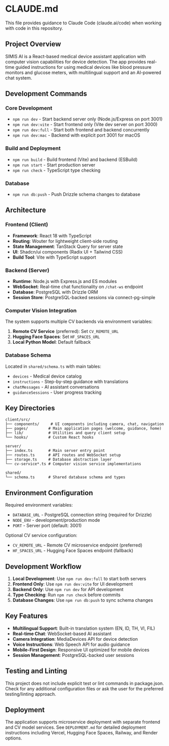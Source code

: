 # CLAUDE.md

This file provides guidance to Claude Code (claude.ai/code) when working with code in this repository.

## Project Overview

SIMIS AI is a React-based medical device assistant application with computer vision capabilities for device detection. The app provides real-time guided instructions for using medical devices like blood pressure monitors and glucose meters, with multilingual support and an AI-powered chat system.

## Development Commands

### Core Development
- `npm run dev` - Start backend server only (Node.js/Express on port 3001)
- `npm run dev:vite` - Start frontend only (Vite dev server on port 3000)
- `npm run dev:full` - Start both frontend and backend concurrently
- `npm run dev:mac` - Backend with explicit port 3001 for macOS

### Build and Deployment
- `npm run build` - Build frontend (Vite) and backend (ESBuild)
- `npm run start` - Start production server
- `npm run check` - TypeScript type checking

### Database
- `npm run db:push` - Push Drizzle schema changes to database

## Architecture

### Frontend (Client)
- **Framework**: React 18 with TypeScript
- **Routing**: Wouter for lightweight client-side routing
- **State Management**: TanStack Query for server state
- **UI**: Shadcn/ui components (Radix UI + Tailwind CSS)
- **Build Tool**: Vite with TypeScript support

### Backend (Server)
- **Runtime**: Node.js with Express.js and ES modules
- **WebSocket**: Real-time chat functionality on `/chat-ws` endpoint
- **Database**: PostgreSQL with Drizzle ORM
- **Session Store**: PostgreSQL-backed sessions via connect-pg-simple

### Computer Vision Integration
The system supports multiple CV backends via environment variables:
1. **Remote CV Service** (preferred): Set `CV_REMOTE_URL`
2. **Hugging Face Spaces**: Set `HF_SPACES_URL` 
3. **Local Python Model**: Default fallback

### Database Schema
Located in `shared/schema.ts` with main tables:
- `devices` - Medical device catalog
- `instructions` - Step-by-step guidance with translations
- `chatMessages` - AI assistant conversations
- `guidanceSessions` - User progress tracking

## Key Directories

```
client/src/
├── components/     # UI components including camera, chat, navigation
├── pages/         # Main application pages (welcome, guidance, home)
├── lib/           # Utilities and query client setup
└── hooks/         # Custom React hooks

server/
├── index.ts       # Main server entry point
├── routes.ts      # API routes and WebSocket setup
├── storage.ts     # Database abstraction layer
└── cv-service*.ts # Computer vision service implementations

shared/
└── schema.ts      # Shared database schema and types
```

## Environment Configuration

Required environment variables:
- `DATABASE_URL` - PostgreSQL connection string (required for Drizzle)
- `NODE_ENV` - development/production mode
- `PORT` - Server port (default: 3001)

Optional CV service configuration:
- `CV_REMOTE_URL` - Remote CV microservice endpoint (preferred)
- `HF_SPACES_URL` - Hugging Face Spaces endpoint (fallback)

## Development Workflow

1. **Local Development**: Use `npm run dev:full` to start both servers
2. **Frontend Only**: Use `npm run dev:vite` for UI development
3. **Backend Only**: Use `npm run dev` for API development
4. **Type Checking**: Run `npm run check` before commits
5. **Database Changes**: Use `npm run db:push` to sync schema changes

## Key Features

- **Multilingual Support**: Built-in translation system (EN, ID, TH, VI, FIL)
- **Real-time Chat**: WebSocket-based AI assistant
- **Camera Integration**: MediaDevices API for device detection
- **Voice Instructions**: Web Speech API for audio guidance
- **Mobile-First Design**: Responsive UI optimized for mobile devices
- **Session Management**: PostgreSQL-backed user sessions

## Testing and Linting

This project does not include explicit test or lint commands in package.json. Check for any additional configuration files or ask the user for the preferred testing/linting approach.

## Deployment

The application supports microservice deployment with separate frontend and CV model services. See `DEPLOYMENT.md` for detailed deployment instructions including Vercel, Hugging Face Spaces, Railway, and Render options.